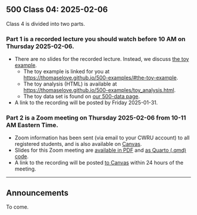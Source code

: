 ## 500 Class 04: 2025-02-06

Class 4 is divided into two parts.

### Part 1 is a recorded lecture you should watch before 10 AM on Thursday 2025-02-06.

- There are no slides for the recorded lecture. Instead, we discuss [the toy example](https://thomaselove.github.io/500-examples/).
    - The toy example is linked for you at <https://thomaselove.github.io/500-examples/#the-toy-example>.
    - The toy analysis (HTML) is available at <https://thomaselove.github.io/500-examples/toy_analysis.html>.
    - The toy data set is found on [our 500-data page](https://github.com/THOMASELOVE/500-data).
- A link to the recording will be posted by Friday 2025-01-31.

### Part 2 is a Zoom meeting on Thursday 2025-02-06 from **10-11 AM** Eastern Time. 

- Zoom information has been sent (via email to your CWRU account) to all registered students, and is also available on [Canvas](https://canvas.case.edu).
- Slides for this Zoom meeting are [available in PDF](https://github.com/THOMASELOVE/500-slides-2025/blob/main/500_slides04z.pdf) and [as Quarto (.qmd) code](https://github.com/THOMASELOVE/500-slides-2025/blob/main/500_slides03z.qmd).
- A link to the recording will be posted [to Canvas](https://canvas.case.edu/) within 24 hours of the meeting.

----

## Announcements

To come.
